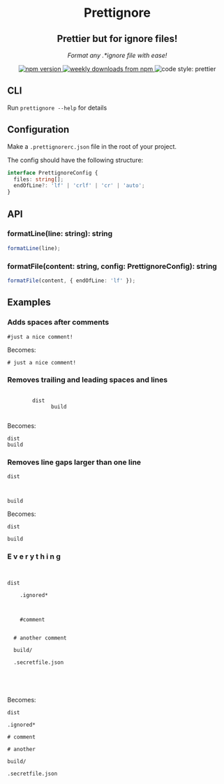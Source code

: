 <h1 align="center">Prettignore</h2>
<h2 align="center">Prettier but for ignore files!</h2>

<p align="center">
  <em>Format any .*ignore file with ease!</em>
</p>

<p align="center">
  <a href="https://www.npmjs.com/package/prettignore">
    <img alt="npm version" src="https://img.shields.io/npm/v/prettignore.svg?style=flat-square">
  </a>
  <a href="https://www.npmjs.com/package/prettignore">
    <img alt="weekly downloads from npm" src="https://img.shields.io/npm/dw/prettignore.svg?style=flat-square">
  </a>
  <a>
    <img alt="code style: prettier" src="https://img.shields.io/badge/code_style-prettier-ff69b4.svg?style=flat-square">
  </a>
</p>

## CLI

Run `prettignore --help` for details

## Configuration

Make a `.prettignorerc.json` file in the root of your project.

The config should have the following structure:

```ts
interface PrettignoreConfig {
  files: string[];
  endOfLine?: 'lf' | 'crlf' | 'cr' | 'auto';
}
```

## API

### formatLine(line: string): string

```ts
formatLine(line);
```

### formatFile(content: string, config: PrettignoreConfig): string

```ts
formatFile(content, { endOfLine: 'lf' });
```

## Examples

### Adds spaces after comments

<!-- prettier-ignore -->
```ignore
#just a nice comment!
```

Becomes:

<!-- prettier-ignore -->
```ignore
# just a nice comment!
```

### Removes trailing and leading spaces and lines

<!-- prettier-ignore -->
```ignore

        dist
              build


```

Becomes:

<!-- prettier-ignore -->
```ignore
dist
build
```

### Removes line gaps larger than one line

<!-- prettier-ignore -->
```ignore
dist



build
```

Becomes:

<!-- prettier-ignore -->
```ignore
dist

build
```

### E v e r y t h i n g

<!-- prettier-ignore -->
```ignore


dist      

    .ignored*



    #comment


  # another comment

  build/

  .secretfile.json



  
```

Becomes:

```ignore
dist

.ignored*

# comment

# another

build/

.secretfile.json
```
